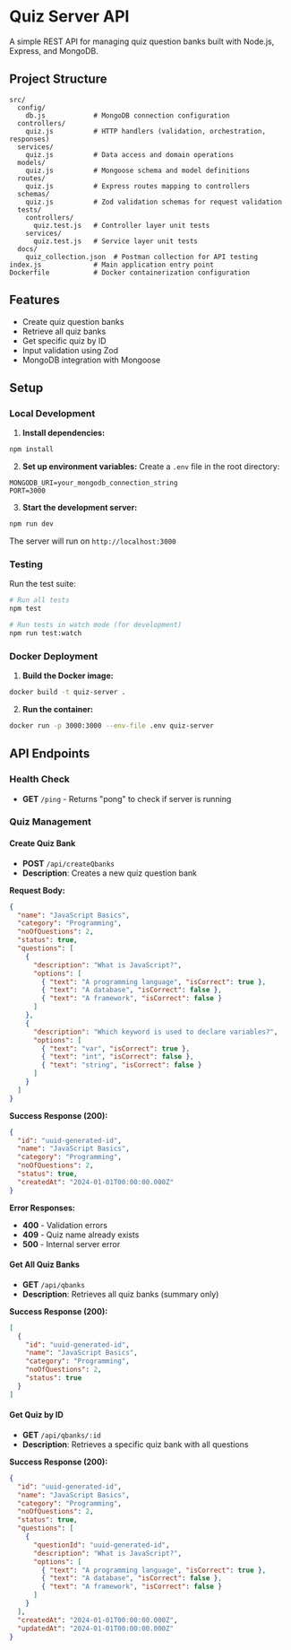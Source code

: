 # Quiz Server API

A simple REST API for managing quiz question banks built with Node.js, Express, and MongoDB.

## Project Structure

```
src/
  config/
    db.js            # MongoDB connection configuration
  controllers/
    quiz.js          # HTTP handlers (validation, orchestration, responses)
  services/
    quiz.js          # Data access and domain operations
  models/
    quiz.js          # Mongoose schema and model definitions
  routes/
    quiz.js          # Express routes mapping to controllers
  schemas/
    quiz.js          # Zod validation schemas for request validation
  tests/
    controllers/
      quiz.test.js   # Controller layer unit tests
    services/
      quiz.test.js   # Service layer unit tests
  docs/
    quiz_collection.json  # Postman collection for API testing
index.js             # Main application entry point
Dockerfile           # Docker containerization configuration
```

## Features

- Create quiz question banks
- Retrieve all quiz banks
- Get specific quiz by ID
- Input validation using Zod
- MongoDB integration with Mongoose

## Setup

### Local Development

1. **Install dependencies:**
```bash
npm install
```

2. **Set up environment variables:**
Create a `.env` file in the root directory:
```env
MONGODB_URI=your_mongodb_connection_string
PORT=3000
```

3. **Start the development server:**
```bash
npm run dev
```

The server will run on `http://localhost:3000`

### Testing

Run the test suite:
```bash
# Run all tests
npm test

# Run tests in watch mode (for development)
npm run test:watch
```

### Docker Deployment

1. **Build the Docker image:**
```bash
docker build -t quiz-server .
```

2. **Run the container:**
```bash
docker run -p 3000:3000 --env-file .env quiz-server
```

## API Endpoints

### Health Check
- **GET** `/ping` - Returns "pong" to check if server is running

### Quiz Management

#### Create Quiz Bank
- **POST** `/api/createQbanks`
- **Description**: Creates a new quiz question bank

**Request Body:**
```json
{
  "name": "JavaScript Basics",
  "category": "Programming",
  "noOfQuestions": 2,
  "status": true,
  "questions": [
    {
      "description": "What is JavaScript?",
      "options": [
        { "text": "A programming language", "isCorrect": true },
        { "text": "A database", "isCorrect": false },
        { "text": "A framework", "isCorrect": false }
      ]
    },
    {
      "description": "Which keyword is used to declare variables?",
      "options": [
        { "text": "var", "isCorrect": true },
        { "text": "int", "isCorrect": false },
        { "text": "string", "isCorrect": false }
      ]
    }
  ]
}
```

**Success Response (200):**
```json
{
  "id": "uuid-generated-id",
  "name": "JavaScript Basics",
  "category": "Programming",
  "noOfQuestions": 2,
  "status": true,
  "createdAt": "2024-01-01T00:00:00.000Z"
}
```

**Error Responses:**
- **400** - Validation errors
- **409** - Quiz name already exists
- **500** - Internal server error

#### Get All Quiz Banks
- **GET** `/api/qbanks`
- **Description**: Retrieves all quiz banks (summary only)

**Success Response (200):**
```json
[
  {
    "id": "uuid-generated-id",
    "name": "JavaScript Basics",
    "category": "Programming",
    "noOfQuestions": 2,
    "status": true
  }
]
```

#### Get Quiz by ID
- **GET** `/api/qbanks/:id`
- **Description**: Retrieves a specific quiz bank with all questions

**Success Response (200):**
```json
{
  "id": "uuid-generated-id",
  "name": "JavaScript Basics",
  "category": "Programming",
  "noOfQuestions": 2,
  "status": true,
  "questions": [
    {
      "questionId": "uuid-generated-id",
      "description": "What is JavaScript?",
      "options": [
        { "text": "A programming language", "isCorrect": true },
        { "text": "A database", "isCorrect": false },
        { "text": "A framework", "isCorrect": false }
      ]
    }
  ],
  "createdAt": "2024-01-01T00:00:00.000Z",
  "updatedAt": "2024-01-01T00:00:00.000Z"
}
```
